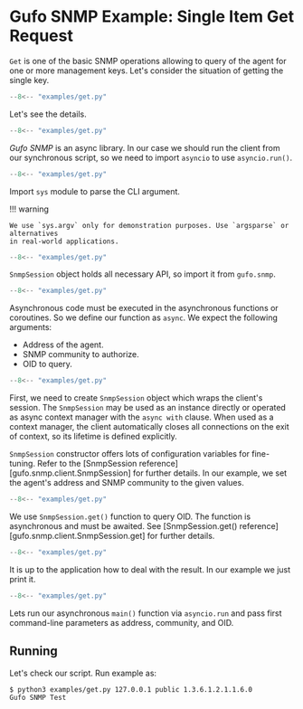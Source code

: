 # Gufo SNMP Example: Single Item Get Request

`Get` is one of the basic SNMP operations allowing to query of the agent 
for one or more management keys. Let's consider the situation of
getting the single key.

``` py title="get.py" linenums="1"
--8<-- "examples/get.py"
```

Let's see the details.

``` py title="get.py" linenums="1" hl_lines="1"
--8<-- "examples/get.py"
```
*Gufo SNMP* is an async library. In our case
we should run the client from our synchronous script,
so we need to import `asyncio` to use `asyncio.run()`.

``` py title="get.py" linenums="1" hl_lines="2"
--8<-- "examples/get.py"
```
Import `sys` module to parse the CLI argument.

!!! warning

    We use `sys.argv` only for demonstration purposes. Use `argsparse` or alternatives
    in real-world applications.

``` py title="get.py" linenums="1" hl_lines="4"
--8<-- "examples/get.py"
```

`SnmpSession` object holds all necessary API, so import it from `gufo.snmp`.

``` py title="get.py" linenums="1" hl_lines="7"
--8<-- "examples/get.py"
```

Asynchronous code must be executed in the asynchronous functions or coroutines.
So we define our function as `async`. We expect the following arguments:

* Address of the agent.
* SNMP community to authorize.
* OID to query.

``` py title="get.py" linenums="1" hl_lines="8"
--8<-- "examples/get.py"
```

First, we need to create `SnmpSession` object which wraps the client's session.
The `SnmpSession` may be used as an instance directly or operated as async context manager
with the `async with` clause. When used as a context manager,
the client automatically closes all connections on the exit of context,
so its lifetime is defined explicitly.

`SnmpSession` constructor offers lots of configuration variables for fine-tuning. Refer to the 
[SnmpSession reference][gufo.snmp.client.SnmpSession]
for further details. In our example, we set the agent's address and SNMP community
to the given values.

``` py title="get.py" linenums="1" hl_lines="9"
--8<-- "examples/get.py"
```

We use `SnmpSession.get()` function to query OID. The function is asynchronous and
must be awaited. See [SnmpSession.get() reference][gufo.snmp.client.SnmpSession.get] for further details.

``` py title="get.py" linenums="1" hl_lines="10"
--8<-- "examples/get.py"
```

It is up to the application how to deal with the result.
In our example we just print it.

``` py title="get.py" linenums="1" hl_lines="13"
--8<-- "examples/get.py"
```

Lets run our asynchronous `main()` function via `asyncio.run`
and pass first command-line parameters as address, community, and OID.

## Running

Let's check our script. Run example as:

```
$ python3 examples/get.py 127.0.0.1 public 1.3.6.1.2.1.1.6.0
Gufo SNMP Test
```